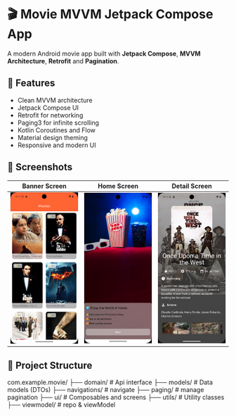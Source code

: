 # 🎬 Movie MVVM Jetpack Compose App

A modern Android movie app built with **Jetpack Compose**, **MVVM Architecture**, **Retrofit** and **Pagination**.

## 🚀 Features

- Clean MVVM architecture
- Jetpack Compose UI
- Retrofit for networking
- Paging3 for infinite scrolling
- Kotlin Coroutines and Flow
- Material design theming
- Responsive and modern UI

## 📸 Screenshots

| Banner Screen | Home Screen | Detail Screen |
|---------------|-------------|---------------|
| ![Banner Screen](screenshots/Screenshot_1.png) | ![Home Screen](screenshots/Screenshot_2.png) | ![Detail Screen](screenshots/Screenshot_3.png)


## 📂 Project Structure

com.example.movie/
├── domain/ # Api interface
├── models/ # Data models (DTOs)
├── navigations/ # navigate
├── paging/ # manage pagination
├── ui/ # Composables and screens
├── utils/ # Utility classes
├── viewmodel/ # repo & viewModel
